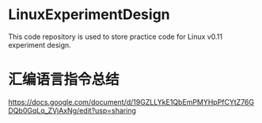 # LinuxExperimentDesign
This code repository is used to store practice code for Linux v0.11 experiment design.

# 汇编语言指令总结
https://docs.google.com/document/d/19GZLLYkE1QbEmPMYHpPfCYtZ76GDQb0GqLq_ZVjAxNg/edit?usp=sharing
